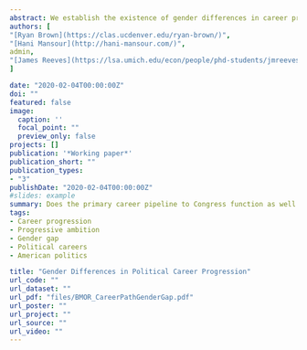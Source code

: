 ```yaml
---
abstract: We establish the existence of gender differences in career progression to leadership positions among U.S. politicians and study their underlying causes. Using a close elections strategy, we find that an additional state legislature term increases the probability of ever running for Congress by twice as much for men as it does for women and the effect on winning a Congressional race is five times larger for men than women.  These gaps emerge early in legislators' careers, widen over time, and are seen alongside a higher propensity of female politicians to continue running for the state legislature. The gap cannot be attributed to  differences in experience, career-family tradeoffs, election or constituency characteristics, nor preferences for part-time public service careers.  <br> <a href="https://www.iza.org/publications/dp/12569/gender-differences-in-political-career-progression-evidence-from-us-elections">IZA Discussion Paper No. 12569 (August 2019)</a>
authors: [
"[Ryan Brown](https://clas.ucdenver.edu/ryan-brown/)",
"[Hani Mansour](http://hani-mansour.com/)",
admin,
"[James Reeves](https://lsa.umich.edu/econ/people/phd-students/jmreeves.html)"
]

date: "2020-02-04T00:00:00Z"
doi: ""
featured: false
image:
  caption: ''
  focal_point: ""
  preview_only: false
projects: []
publication: '*Working paper*'
publication_short: ""
publication_types:
- "3"
publishDate: "2020-02-04T00:00:00Z"
#slides: example
summary: Does the primary career pipeline to Congress function as well for women as it does for men?
tags:
- Career progression
- Progressive ambition
- Gender gap
- Political careers
- American politics

title: "Gender Differences in Political Career Progression"
url_code: ""
url_dataset: ""
url_pdf: "files/BMOR_CareerPathGenderGap.pdf"
url_poster: ""
url_project: ""
url_source: ""
url_video: ""
---
```

